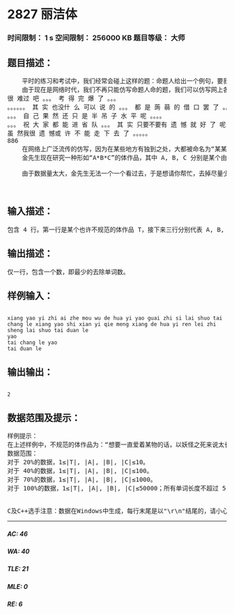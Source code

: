 # 2827 丽洁体   
### 时间限制： 1 s     空间限制： 256000 KB     题目等级： 大师  
## 题目描述：  

<pre>
    平时的练习和考试中，我们经常会碰上这样的题：命题人给出一个例句，要我们类比着写句子。这种往往被称为仿写的题，不单单出现在小学生的考试中，也有时会出现在中考中。许多同学都喜欢做这种题，因为较其它题显得有趣。仿写的句子往往具有“A__B__C”的形式，其中 A，B，C 是给定的由一个或多个单词组成的短句，空的部分需要学生填写。当然，考试的时候空在那里也是可以的。例如，“其实天不暗阴云终要散，其实_____，其实_____，其实路不远一切会如愿，艰难困苦的日子里我为你祈祷，请你保重每一天”。再比如，“见了大海的汹涌，没见过大山的巍峨，真是遗憾；见了大山的巍峨，没见过_____，还是遗憾。出发吧，永远出发。_____，人有不老的心情。”
    由于现在是网络时代，我们不再只能仿写命题人命的题，我们可以仿写网上各种句子和段落。2011 年 3 月 26 日，某人在博客上发布了的消息就惹来了很多人的仿写。   
很 难过 吧 。。。 考 得 完 爆 了 。。。   
。。。。。。 其 实 也没什 么 可以 说 的 。。。 都 是 蒟 蒻 的 借 口 罢 了 。。。   
。。。 自 己 果 然 还 只 是 半 吊 子 水 平 呢 。。。。   
。。。 祝 大 家 都 能 进 省 队 。。。 其 实 只要不要有 遗 憾 就 好 了 呢 。。。   
虽 然我很 遗 憾或 许 不 能 走 下 去 了 。。。。。   
886   
    在网络上广泛流传的仿写，因为在某些地方有独到之处，大都被命名为“某某体”。打开人人，刷新微博，你也能发现这样和那样的体，比如，对不起体，**说明他爱你体等等。金先生注意到了这一现象，他敏锐地认为这是一个很有价值的研究课题，于是就其展开研究，打算发一篇 paper。由于在网上发消息，人们有了更大的灵活度，人们有时因为表达的需要，还往原本固定的 A, B, C 中添加一些修饰的词语。这就给辨别一个句子或段落是否是另一个句子或段落的仿写增加了困难。
    金先生现在研究一种形如“A*B*C”的体作品，其中 A, B, C 分别是某个由若干单词组成的短句，*代表 0 个或多个单词。他在网上找了大量的体作品，不过很多体作品不太合乎原作者的格式，也就是相当于在正规的体作品中插入了 0个或多个单词。
 
    由于数据量太大，金先生无法一个一个看过去，于是想请你帮忙，去掉尽量少的单词，使它成为指定的体。
  

</pre>
  
  
## 输入描述：  

<pre>
包含 4 行。第一行是某个也许不规范的体作品 T，接下来三行分别代表 A, B, C。
</pre>
  
  
## 输出描述：  

<pre>
仅一行，包含一个数，即最少的去除单词数。
</pre>
  
  
## 样例输入：  

<pre><code>
xiang yao yi zhi ai zhe mou wu de hua yi yao guai zhi si lai shuo tai chang le xiang yao shi xian yi qie meng xiang de hua yi ren lei zhi sheng lai shuo tai duan le   
yao   
tai chang le yao   
tai duan le
</code></pre>
  
  
## 输出输出：  

<pre><code>
2
</code></pre>
  
  
## 数据范围及提示：  

<pre>
样例提示：
在上述样例中，不规范的体作品为：“想要一直爱着某物的话，以妖怪之死来说太长了；想要实现一切梦想的话，以人类之生来说太短了”。 规范的体形如：“要*太长了要*太短了”。 修改后的规范的体为：“要一直爱着某物的话，以妖怪之死来说太长了；要实现一切梦想的话，以人类之生来说太短了”。
数据范围：
对于 20%的数据，1≤|T|, |A|, |B|, |C|≤10。   
对于 40%的数据，1≤|T|, |A|, |B|, |C|≤100。   
对于 70%的数据，1≤|T|, |A|, |B|, |C|≤1000。   
对于 100%的数据，1≤|T|, |A|, |B|, |C|≤50000；所有单词长度不超过 5，出现次数不超过 500；数据保证答案总存在。
  

C及C++选手注意：数据在Windows中生成，每行末尾是以"\r\n"结尾的，请小心处理。
</pre>
  
  
***  

##### AC: 46  
##### WA: 40  
##### TLE: 21  
##### MLE: 0  
##### RE: 6  
